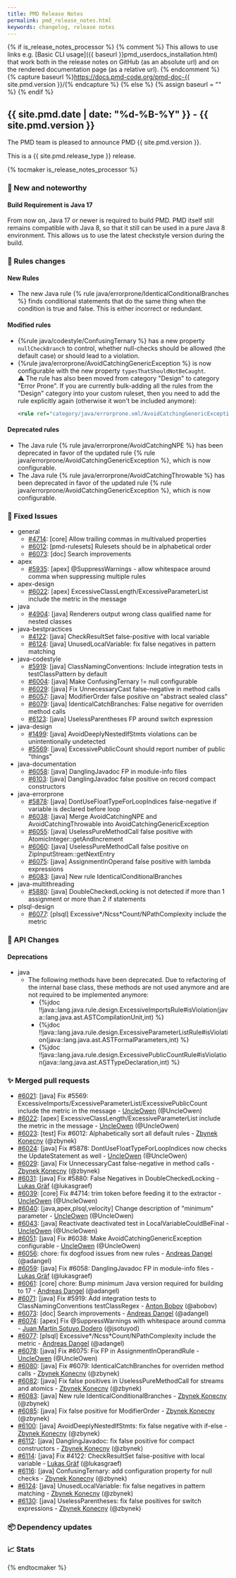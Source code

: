 ```yaml
---
title: PMD Release Notes
permalink: pmd_release_notes.html
keywords: changelog, release notes
---
```


{% if is_release_notes_processor %}
{% comment %}
This allows to use links e.g. [Basic CLI usage]({{ baseurl }}pmd_userdocs_installation.html) that work both
in the release notes on GitHub (as an absolute url) and on the rendered documentation page (as a relative url).
{% endcomment %}
{% capture baseurl %}https://docs.pmd-code.org/pmd-doc-{{ site.pmd.version }}/{% endcapture %}
{% else %}
{% assign baseurl = "" %}
{% endif %}

## {{ site.pmd.date | date: "%d-%B-%Y" }} - {{ site.pmd.version }}

The PMD team is pleased to announce PMD {{ site.pmd.version }}.

This is a {{ site.pmd.release_type }} release.

{% tocmaker is_release_notes_processor %}

### 🚀 New and noteworthy

#### Build Requirement is Java 17
From now on, Java 17 or newer is required to build PMD. PMD itself still remains compatible with Java 8,
so that it still can be used in a pure Java 8 environment. This allows us to use the latest
checkstyle version during the build.

### 🌟 Rules changes
#### New Rules
* The new Java rule {% rule java/errorprone/IdenticalConditionalBranches %} finds conditional statements
  that do the same thing when the condition is true and false. This is either incorrect or redundant.

#### Modified rules
* {%rule java/codestyle/ConfusingTernary %} has a new property `nullCheckBranch` to control, whether null-checks
  should be allowed (the default case) or should lead to a violation.
* {%rule java/errorprone/AvoidCatchingGenericException %} is now configurable with the new property
  `typesThatShouldNotBeCaught`.  
  ⚠️ The rule has also been moved from category "Design" to category "Error Prone". If you are currently bulk-adding
  all the rules from the "Design" category into your custom ruleset, then you need to add the rule explicitly
  again (otherwise it won't be included anymore):
  ```xml
  <rule ref="category/java/errorprone.xml/AvoidCatchingGenericException" />
  ```

#### Deprecated rules
* The Java rule {% rule java/errorprone/AvoidCatchingNPE %} has been deprecated in favor of the updated rule
  {% rule java/errorprone/AvoidCatchingGenericException %}, which is now configurable.
* The Java rule {% rule java/errorprone/AvoidCatchingThrowable %} has been deprecated in favor of the updated rule
  {% rule java/errorprone/AvoidCatchingGenericException %}, which is now configurable.

### 🐛 Fixed Issues
* general
  * [#4714](https://github.com/pmd/pmd/issues/4714): \[core] Allow trailing commas in multivalued properties
  * [#6012](https://github.com/pmd/pmd/issues/6012): \[pmd-rulesets] Rulesets should be in alphabetical order
  * [#6073](https://github.com/pmd/pmd/issues/6073): \[doc] Search improvements
* apex
  * [#5935](https://github.com/pmd/pmd/issues/5935): \[apex] @<!-- -->SuppressWarnings - allow whitespace around comma when suppressing multiple rules
* apex-design
  * [#6022](https://github.com/pmd/pmd/issues/6022): \[apex] ExcessiveClassLength/ExcessiveParameterList include the metric in the message
* java
  * [#4904](https://github.com/pmd/pmd/issues/4904): \[java] Renderers output wrong class qualified name for nested classes
* java-bestpractices
  * [#4122](https://github.com/pmd/pmd/issues/4122): \[java] CheckResultSet false-positive with local variable
  * [#6124](https://github.com/pmd/pmd/issues/6124): \[java] UnusedLocalVariable: fix false negatives in pattern matching
* java-codestyle
  * [#5919](https://github.com/pmd/pmd/issues/5919): \[java] ClassNamingConventions: Include integration tests in testClassPattern by default
  * [#6004](https://github.com/pmd/pmd/issues/6004): \[java] Make ConfusingTernary != null configurable
  * [#6029](https://github.com/pmd/pmd/issues/6029): \[java] Fix UnnecessaryCast false-negative in method calls
  * [#6057](https://github.com/pmd/pmd/issues/6057): \[java] ModifierOrder false positive on "abstract sealed class"
  * [#6079](https://github.com/pmd/pmd/issues/6079): \[java] IdenticalCatchBranches: False negative for overriden method calls
  * [#6123](https://github.com/pmd/pmd/issues/6123): \[java] UselessParentheses FP around switch expression
* java-design
  * [#1499](https://github.com/pmd/pmd/issues/1499): \[java] AvoidDeeplyNestedIfStmts violations can be unintentionally undetected
  * [#5569](https://github.com/pmd/pmd/issues/5569): \[java] ExcessivePublicCount should report number of public "things"
* java-documentation
  * [#6058](https://github.com/pmd/pmd/issues/6058): \[java] DanglingJavadoc FP in module-info files
  * [#6103](https://github.com/pmd/pmd/issues/6103): \[java] DanglingJavadoc false positive on record compact constructors
* java-errorprone
  * [#5878](https://github.com/pmd/pmd/issues/5878): \[java] DontUseFloatTypeForLoopIndices false-negative if variable is declared before loop
  * [#6038](https://github.com/pmd/pmd/issues/6038): \[java] Merge AvoidCatchingNPE and AvoidCatchingThrowable into AvoidCatchingGenericException
  * [#6055](https://github.com/pmd/pmd/issues/6055): \[java] UselessPureMethodCall false positive with AtomicInteger::getAndIncrement
  * [#6060](https://github.com/pmd/pmd/issues/6060): \[java] UselessPureMethodCall false positive on ZipInputStream::getNextEntry
  * [#6075](https://github.com/pmd/pmd/issues/6075): \[java] AssignmentInOperand false positive with lambda expressions
  * [#6083](https://github.com/pmd/pmd/issues/6083): \[java] New rule IdenticalConditionalBranches
* java-multithreading
  * [#5880](https://github.com/pmd/pmd/issues/5880): \[java] DoubleCheckedLocking is not detected if more than 1 assignment or more than 2 if statements
* plsql-design
  * [#6077](https://github.com/pmd/pmd/issues/6077): \[plsql] Excessive\*/Ncss\*Count/NPathComplexity include the metric

### 🚨 API Changes

#### Deprecations
* java
  * The following methods have been deprecated. Due to refactoring of the internal base class, these methods are not
    used anymore and are not required to be implemented anymore:
    * {%jdoc !!java::lang.java.rule.design.ExcessiveImportsRule#isViolation(java::lang.java.ast.ASTCompilationUnit,int) %}
    * {%jdoc !!java::lang.java.rule.design.ExcessiveParameterListRule#isViolation(java::lang.java.ast.ASTFormalParameters,int) %}
    * {%jdoc !!java::lang.java.rule.design.ExcessivePublicCountRule#isViolation(java::lang.java.ast.ASTTypeDeclaration,int) %}

### ✨ Merged pull requests
<!-- content will be automatically generated, see /do-release.sh -->
* [#6021](https://github.com/pmd/pmd/pull/6021): \[java] Fix #5569: ExcessiveImports/ExcessiveParameterList/ExcessivePublicCount include the metric in the message - [UncleOwen](https://github.com/UncleOwen) (@UncleOwen)
* [#6022](https://github.com/pmd/pmd/pull/6022): \[apex] ExcessiveClassLength/ExcessiveParameterList include the metric in the message - [UncleOwen](https://github.com/UncleOwen) (@UncleOwen)
* [#6023](https://github.com/pmd/pmd/pull/6023): \[test] Fix #6012: Alphabetically sort all default rules - [Zbynek Konecny](https://github.com/zbynek) (@zbynek)
* [#6024](https://github.com/pmd/pmd/pull/6024): \[java] Fix #5878: DontUseFloatTypeForLoopIndices now checks the UpdateStatement as well - [UncleOwen](https://github.com/UncleOwen) (@UncleOwen)
* [#6029](https://github.com/pmd/pmd/pull/6029): \[java] Fix UnnecessaryCast false-negative in method calls - [Zbynek Konecny](https://github.com/zbynek) (@zbynek)
* [#6031](https://github.com/pmd/pmd/pull/6031): \[java] Fix #5880: False Negatives in DoubleCheckedLocking - [Lukas Gräf](https://github.com/lukasgraef) (@lukasgraef)
* [#6039](https://github.com/pmd/pmd/pull/6039): \[core] Fix #4714: trim token before feeding it to the extractor - [UncleOwen](https://github.com/UncleOwen) (@UncleOwen)
* [#6040](https://github.com/pmd/pmd/pull/6040): \[java,apex,plsql,velocity] Change description of "minimum" parameter - [UncleOwen](https://github.com/UncleOwen) (@UncleOwen)
* [#6043](https://github.com/pmd/pmd/pull/6043): \[java] Reactivate deactivated test in LocalVariableCouldBeFinal - [UncleOwen](https://github.com/UncleOwen) (@UncleOwen)
* [#6051](https://github.com/pmd/pmd/pull/6051): \[java] Fix #6038: Make AvoidCatchingGenericException configurable - [UncleOwen](https://github.com/UncleOwen) (@UncleOwen)
* [#6056](https://github.com/pmd/pmd/pull/6056): chore: fix dogfood issues from new rules - [Andreas Dangel](https://github.com/adangel) (@adangel)
* [#6059](https://github.com/pmd/pmd/pull/6059): \[java] Fix #6058: DanglingJavadoc FP in module-info files - [Lukas Gräf](https://github.com/lukasgraef) (@lukasgraef)
* [#6061](https://github.com/pmd/pmd/pull/6061): \[core] chore: Bump minimum Java version required for building to 17 - [Andreas Dangel](https://github.com/adangel) (@adangel)
* [#6071](https://github.com/pmd/pmd/pull/6071): \[java] Fix #5919: Add integration tests to ClassNamingConventions testClassRegex - [Anton Bobov](https://github.com/abobov) (@abobov)
* [#6073](https://github.com/pmd/pmd/pull/6073): \[doc] Search improvements - [Andreas Dangel](https://github.com/adangel) (@adangel)
* [#6074](https://github.com/pmd/pmd/pull/6074): \[apex] Fix @<!-- -->SuppressWarnings with whitespace around comma - [Juan Martín Sotuyo Dodero](https://github.com/jsotuyod) (@jsotuyod)
* [#6077](https://github.com/pmd/pmd/pull/6077): \[plsql] Excessive*/Ncss*Count/NPathComplexity include the metric - [Andreas Dangel](https://github.com/adangel) (@adangel)
* [#6078](https://github.com/pmd/pmd/pull/6078): \[java] Fix #6075: Fix FP in AssignmentInOperandRule - [UncleOwen](https://github.com/UncleOwen) (@UncleOwen)
* [#6080](https://github.com/pmd/pmd/pull/6080): \[java] Fix #6079: IdenticalCatchBranches for overriden method calls - [Zbynek Konecny](https://github.com/zbynek) (@zbynek)
* [#6082](https://github.com/pmd/pmd/pull/6082): \[java] Fix false positives in UselessPureMethodCall for streams and atomics - [Zbynek Konecny](https://github.com/zbynek) (@zbynek)
* [#6083](https://github.com/pmd/pmd/pull/6083): \[java] New rule IdenticalConditionalBranches - [Zbynek Konecny](https://github.com/zbynek) (@zbynek)
* [#6085](https://github.com/pmd/pmd/pull/6085): \[java] Fix false positive for ModifierOrder - [Zbynek Konecny](https://github.com/zbynek) (@zbynek)
* [#6100](https://github.com/pmd/pmd/pull/6100): \[java] AvoidDeeplyNestedIfStmts: fix false negative with if-else - [Zbynek Konecny](https://github.com/zbynek) (@zbynek)
* [#6112](https://github.com/pmd/pmd/pull/6112): \[java] DanglingJavadoc: fix false positive for compact constructors - [Zbynek Konecny](https://github.com/zbynek) (@zbynek)
* [#6114](https://github.com/pmd/pmd/pull/6114): \[java] Fix #4122: CheckResultSet false-positive with local variable - [Lukas Gräf](https://github.com/lukasgraef) (@lukasgraef)
* [#6116](https://github.com/pmd/pmd/pull/6116): \[java] ConfusingTernary: add configuration property for null checks - [Zbynek Konecny](https://github.com/zbynek) (@zbynek)
* [#6124](https://github.com/pmd/pmd/pull/6124): \[java] UnusedLocalVariable: fix false negatives in pattern matching - [Zbynek Konecny](https://github.com/zbynek) (@zbynek)
* [#6130](https://github.com/pmd/pmd/pull/6130): \[java] UselessParentheses: fix false positives for switch expressions - [Zbynek Konecny](https://github.com/zbynek) (@zbynek)

### 📦 Dependency updates
<!-- content will be automatically generated, see /do-release.sh -->

### 📈 Stats
<!-- content will be automatically generated, see /do-release.sh -->

{% endtocmaker %}

